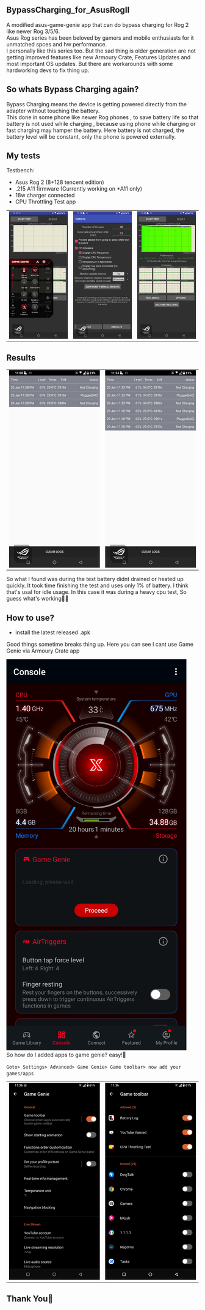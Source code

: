 ## BypassCharging_for_AsusRogII
A modified asus-game-genie app that can do bypass charging for Rog 2 like newer Rog 3/5/6.<br>
Asus Rog series has been beloved by gamers and mobile enthusiasts for it unmatched spces and hw performance.<br>
I personally like this series too. But the sad thing is older generation are not getting improved features like new Armoury Crate, Features Updates and most important OS updates. But there are workarounds with some hardworking devs to fix thing up.

## So whats Bypass Charging again?

Bypass Charging means the device is getting powered directly from the adapter without touching the battery.<br>
This done in some phone like newer Rog phones , to save battery life so that battery is not used while charging , because using phone while charging or fast charging may hamper the battery. Here battery is not charged, the battery level will be constant, only the phone is powered externally.

## My tests
   Testbench:
 - Asus Rog 2 (8+128 tencent edition)
 - .215 A11 firmware (Currently working on *A11 only)
 - 18w charger connected 
 - CPU Throttling Test app
<table>
  <tr>
    <td><img src="https://github.com/Nayemhasan/BypassCharging_for_AsusRogII/blob/main/pics/2.jpg"</td>
    <td><img src="https://github.com/Nayemhasan/BypassCharging_for_AsusRogII/blob/main/pics/3.jpg"</td>
    <td><img src="https://github.com/Nayemhasan/BypassCharging_for_AsusRogII/blob/main/pics/4.jpg"</td>
  </tr>
 </table>
 
 ## Results
 <table>
  <tr>
    <td><img src="https://github.com/Nayemhasan/BypassCharging_for_AsusRogII/blob/main/pics/1.batterylog1.jpg"</td>
    <td><img src="https://github.com/Nayemhasan/BypassCharging_for_AsusRogII/blob/main/pics/5.batterylog2.jpg"</td>
  </tr>
 </table>
 So what I found was during the test battery didnt drained or heated up quickly. It took time finishing the test and uses only 1% of battery. I think that's usal for idle usage. In this case it was during a heavy cpu test, So guess what's working🍉😁

## How to use?
 - install the latest released .apk

Good things sometime breaks thing up. Here you can see I cant use Game Genie via Armoury Crate app 
<td><img src="https://github.com/Nayemhasan/BypassCharging_for_AsusRogII/blob/main/pics/6.step1.jpg"</td>

<br>
So how do I added apps to game genie? easy!🍉
<br>

`Goto> Settings> Advanced> Game Genie> Game toolbar> now add your games/apps`
 <table>
  <tr>
    <td><img src="https://github.com/Nayemhasan/BypassCharging_for_AsusRogII/blob/main/pics/7.step2.jpg"</td>
    <td><img src="https://github.com/Nayemhasan/BypassCharging_for_AsusRogII/blob/main/pics/8.step3.jpg"</td>
  </tr>
 </table>

## Thank You🍉


